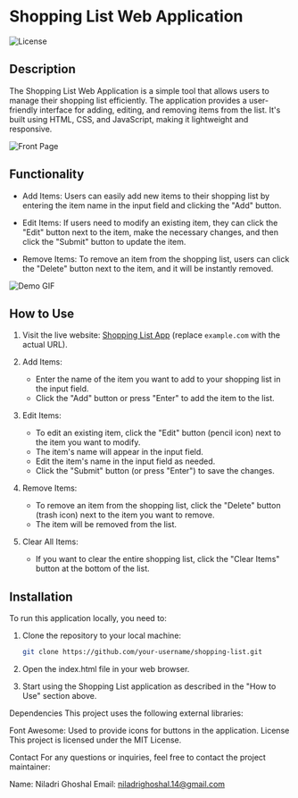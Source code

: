 # Shopping List Web Application

![License](https://img.shields.io/badge/license-MIT-blue.svg)

## Description

The Shopping List Web Application is a simple tool that allows users to manage their shopping list efficiently. The application provides a user-friendly interface for adding, editing, and removing items from the list. It's built using HTML, CSS, and JavaScript, making it lightweight and responsive.

![Front Page](link_to_screenshot.png)

## Functionality

- Add Items: Users can easily add new items to their shopping list by entering the item name in the input field and clicking the "Add" button.

- Edit Items: If users need to modify an existing item, they can click the "Edit" button next to the item, make the necessary changes, and then click the "Submit" button to update the item.

- Remove Items: To remove an item from the shopping list, users can click the "Delete" button next to the item, and it will be instantly removed.

![Demo GIF](link_to_demo.gif)

## How to Use

1. Visit the live website: [Shopping List App](https://example.com/shopping-list) (replace `example.com` with the actual URL).

2. Add Items:
   - Enter the name of the item you want to add to your shopping list in the input field.
   - Click the "Add" button or press "Enter" to add the item to the list.

3. Edit Items:
   - To edit an existing item, click the "Edit" button (pencil icon) next to the item you want to modify.
   - The item's name will appear in the input field.
   - Edit the item's name in the input field as needed.
   - Click the "Submit" button (or press "Enter") to save the changes.

4. Remove Items:
   - To remove an item from the shopping list, click the "Delete" button (trash icon) next to the item you want to remove.
   - The item will be removed from the list.

5. Clear All Items:
   - If you want to clear the entire shopping list, click the "Clear Items" button at the bottom of the list.

## Installation

To run this application locally, you need to:

1. Clone the repository to your local machine:

   ```bash
   git clone https://github.com/your-username/shopping-list.git
2. Open the index.html file in your web browser.

3. Start using the Shopping List application as described in the "How to Use" section above.

Dependencies
This project uses the following external libraries:

Font Awesome: Used to provide icons for buttons in the application.
License
This project is licensed under the MIT License.

Contact
For any questions or inquiries, feel free to contact the project maintainer:

Name: Niladri Ghoshal
Email: niladrighoshal.14@gmail.com
